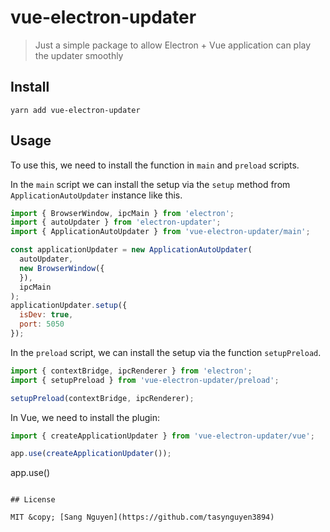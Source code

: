 # vue-electron-updater

> Just a simple package to allow Electron + Vue application can play the updater smoothly

## Install

```
yarn add vue-electron-updater
```

## Usage

To use this, we need to install the function in `main` and `preload` scripts.

In the `main` script we can install the setup via the `setup` method from `ApplicationAutoUpdater` instance like this.


```js
import { BrowserWindow, ipcMain } from 'electron';
import { autoUpdater } from 'electron-updater';
import { ApplicationAutoUpdater } from 'vue-electron-updater/main';

const applicationUpdater = new ApplicationAutoUpdater(
  autoUpdater,
  new BrowserWindow({
  }), 
  ipcMain
);
applicationUpdater.setup({
  isDev: true,
  port: 5050
});
```

In the `preload` script, we can install the setup via the function `setupPreload`.

```js
import { contextBridge, ipcRenderer } from 'electron';
import { setupPreload } from 'vue-electron-updater/preload';

setupPreload(contextBridge, ipcRenderer);
```

In Vue, we need to install the plugin:

```js
import { createApplicationUpdater } from 'vue-electron-updater/vue';

app.use(createApplicationUpdater());
```

app.use()
```

## License

MIT &copy; [Sang Nguyen](https://github.com/tasynguyen3894)
